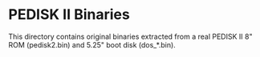 # PEDISK II Binaries

This directory contains original binaries extracted from a real PEDISK II
8" ROM (pedisk2.bin) and 5.25" boot disk (dos_*.bin).
